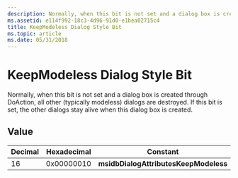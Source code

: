 ```yaml
---
description: Normally, when this bit is not set and a dialog box is created through DoAction, all other (typically modeless) dialogs are destroyed. If this bit is set, the other dialogs stay alive when this dialog box is created.
ms.assetid: e114f992-18c3-4d96-91d0-e1bea02715c4
title: KeepModeless Dialog Style Bit
ms.topic: article
ms.date: 05/31/2018
---
```


# KeepModeless Dialog Style Bit

Normally, when this bit is not set and a dialog box is created through DoAction, all other (typically modeless) dialogs are destroyed. If this bit is set, the other dialogs stay alive when this dialog box is created.

## Value



| Decimal | Hexadecimal | Constant                              |
|---------|-------------|---------------------------------------|
| 16      | 0x00000010  | **msidbDialogAttributesKeepModeless** |



 

 

 



